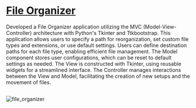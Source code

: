 # [File Organizer](https://github.com/Maiz22/file_organizer) 

Developed a File Organizer application utilizing the MVC (Model-View-Controller) architecture with Python's Tkinter and Ttkbootstrap. This application allows users to specify a path for reorganization, set custom file types and extensions, or use default settings. Users can define destination paths for each file type, enabling efficient file management. The Model component stores user configurations, which can be reset to default settings as needed. The View is constructed with Tkinter, using reusable widgets for a streamlined interface. The Controller manages interactions between the View and Model, facilitating the creation of new setups and the movement of files.

##

![file_organizer](https://github.com/Maiz22/file_organizer/assets/114342435/283434f7-3f3b-4b25-be28-3419e1df30e8)
